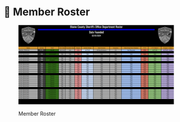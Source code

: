 # 👮  Member Roster

<figure><img src="../.gitbook/assets/image (1).png" alt=""><figcaption><p>Member Roster</p></figcaption></figure>
